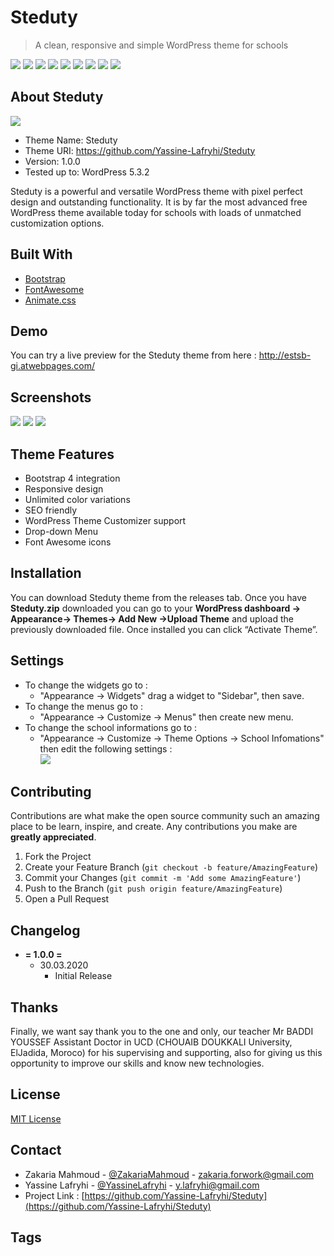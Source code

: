 ﻿# Steduty
> A clean, responsive and simple WordPress theme for schools

![](https://img.shields.io/badge/Build-passing-brightgreen)
![](https://img.shields.io/badge/License-MIT-blue)
![](https://img.shields.io/badge/Version-1.0.0-orange)
![](https://img.shields.io/badge/WordPress-5.3.2-blue)
![](https://img.shields.io/badge/Bootstrap-4.0.0-purple)
![](https://img.shields.io/badge/FontAwesome-4.7.0-green)
![](https://img.shields.io/badge/animate.css-3.6.0-red)
![](https://img.shields.io/badge/jQueryEasing-1.4.1-yellow)
![](https://img.shields.io/badge/jQuery.scrollTo-2.1.2-brown)

## About Steduty

![](screenshots/logo.png)

* Theme Name: Steduty
* Theme URI: https://github.com/Yassine-Lafryhi/Steduty
* Version: 1.0.0
* Tested up to: WordPress 5.3.2

Steduty is a powerful and versatile WordPress theme with pixel perfect design and outstanding functionality. It is by far the most advanced free WordPress theme available today for schools with loads of unmatched customization options.

## Built With
* [Bootstrap](https://getbootstrap.com/)
* [FontAwesome](https://fontawesome.com/)
* [Animate.css](https://daneden.github.io/animate.css/)

## Demo
You can try a live preview for the Steduty theme from here :
http://estsb-gi.atwebpages.com/

## Screenshots

![](screenshots/ScreenShot1.png)
![](screenshots/ScreenShot2.png)
![](screenshots/ScreenShot3.png)


## Theme Features

+ Bootstrap 4 integration
+ Responsive design
+ Unlimited color variations
+ SEO friendly
+ WordPress Theme Customizer support
+ Drop-down Menu
+ Font Awesome icons


## Installation

You can download Steduty theme from the releases tab.
Once you have **Steduty.zip** downloaded you can go to your **WordPress dashboard -> Appearance-> Themes-> Add New ->Upload Theme** and upload the previously downloaded file. Once installed you can click “Activate Theme”.

## Settings

+ To change the widgets go to :
  * "Appearance -> Widgets" drag a widget to "Sidebar", then save.
+ To change the menus go to :
  * "Appearance -> Customize -> Menus" then create new menu.  
+ To change the school informations go to :
  * "Appearance -> Customize -> Theme Options -> School Infomations" then edit the following settings :  
![](screenshots/Settings1.png)




## Contributing

Contributions are what make the open source community such an amazing place to be learn, inspire, and create. Any contributions you make are **greatly appreciated**.

1. Fork the Project
2. Create your Feature Branch (`git checkout -b feature/AmazingFeature`)
3. Commit your Changes (`git commit -m 'Add some AmazingFeature'`)
4. Push to the Branch (`git push origin feature/AmazingFeature`)
5. Open a Pull Request

## Changelog

+ **= 1.0.0 =**
  - 30.03.2020
    * Initial Release

## Thanks 
Finally, we want say thank you to the one and only, our teacher Mr BADDI YOUSSEF Assistant Doctor in UCD (CHOUAIB DOUKKALI University, ElJadida, Moroco) for his supervising and supporting, also for giving us this opportunity to improve our skills and know new technologies.


## License
[MIT License](https://choosealicense.com/licenses/mit/)

## Contact
- Zakaria Mahmoud - [@ZakariaMahmoud](https://twitter.com/zakariamahmou16) - [zakaria.forwork@gmail.com](mailto:zakaria.forwork@gmail.com)
- Yassine Lafryhi - [@YassineLafryhi](https://twitter.com/YassineLafryhi) - [y.lafryhi@gmail.com](mailto:y.lafryhi@gmail.com)
- Project Link : [https://github.com/Yassine-Lafryhi/Steduty](https://github.com/Yassine-Lafryhi/Steduty)

## Tags

